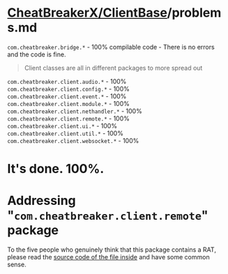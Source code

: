 # [CheatBreakerX/ClientBase](https://github.com/CheatBreakerX/ClientBase)/problems.md

`com.cheatbreaker.bridge.*` - 100% compilable code - There is no errors and the code is fine.

> Client classes are all in different packages to more spread out

`com.cheatbreaker.client.audio.*` - 100%\
`com.cheatbreaker.client.config.*` - 100%\
`com.cheatbreaker.client.event.*` - 100%\
`com.cheatbreaker.client.module.*` - 100%\
`com.cheatbreaker.client.nethandler.*` - 100%\
`com.cheatbreaker.client.remote.*` - 100%\
`com.cheatbreaker.client.ui.*` - 100%\
`com.cheatbreaker.client.util.*` - 100%\
`com.cheatbreaker.client.websocket.*` - 100%

# It's done. 100%.

# Addressing "`com.cheatbreaker.client.remote`" package

To the five people who genuinely think that this package contains a RAT, please read the [source code of the file inside](https://github.com/CheatBreakerX/ClientBase/blob/master/src/main/java/com/cheatbreaker/client/remote/GitCommitProperties.java) and have some common sense.